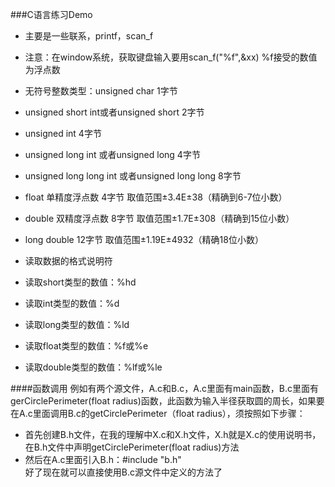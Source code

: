 ###C语言练习Demo
* 主要是一些联系，printf，scan_f 
* 注意：在window系统，获取键盘输入要用scan_f("%f",&xx)  %f接受的数值为浮点数
* 无符号整数类型：unsigned char 1字节
* unsigned short int或者unsigned short 2字节
* unsigned int 4字节
* unsigned long int 或者unsigned long 4字节
* unsigned long long int 或者unsigned long long 8字节
* float 单精度浮点数 4字节 取值范围±3.4E±38（精确到6-7位小数）
* double 双精度浮点数 8字节 取值范围±1.7E±308（精确到15位小数）
* long double  12字节 取值范围±1.19E±4932（精确18位小数）

* 读取数据的格式说明符
* 读取short类型的数值：%hd
* 读取int类型的数值：%d
* 读取long类型的数值：%ld
* 读取float类型的数值：%f或%e
* 读取double类型的数值：%lf或%le

####函数调用
例如有两个源文件，A.c和B.c，A.c里面有main函数，B.c里面有gerCirclePerimeter(float radius)函数，此函数为输入半径获取圆的周长，如果要在A.c里面调用B.c的getCirclePerimeter（float radius），须按照如下步骤：
* 首先创建B.h文件，在我的理解中X.c和X.h文件，X.h就是X.c的使用说明书，在B.h文件中声明getCirclePerimeter(float radius)方法
* 然后在A.c里面引入B.h：#include "b.h" 
</br>好了现在就可以直接使用B.c源文件中定义的方法了

